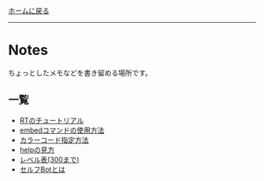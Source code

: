 [ホームに戻る](/)
* * *
# Notes
ちょっとしたメモなどを書き留める場所です。
## 一覧
* [RTのチュートリアル](/notes/tutorial)
* [embedコマンドの使用方法](/notes/embed)
* [カラーコード指定方法](/notes/color)
* [helpの見方](/notes/help)
* [レベル表(300まで)](/notes/levels.txt)
* [セルフBotとは](/notes/what_is_self_bot)

